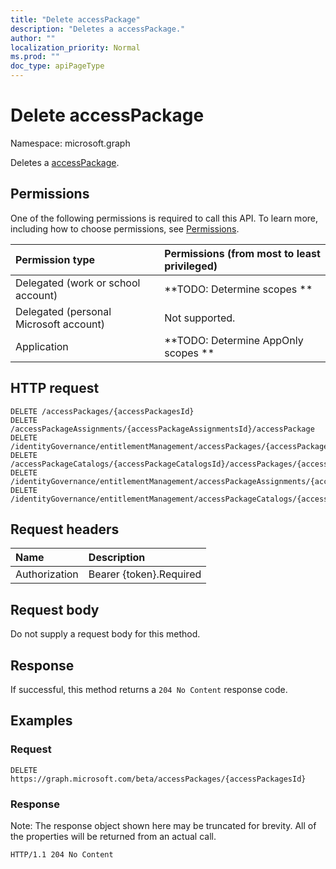 ```yaml
---
title: "Delete accessPackage"
description: "Deletes a accessPackage."
author: ""
localization_priority: Normal
ms.prod: ""
doc_type: apiPageType
---
```


# Delete accessPackage

Namespace: microsoft.graph

Deletes a [accessPackage](../resources/accesspackage.md).

## Permissions
One of the following permissions is required to call this API. To learn more, including how to choose permissions, see [Permissions](/concepts/permissions-reference.md).

|Permission type|Permissions (from most to least privileged)|
|:---|:---|
|Delegated (work or school account)|**TODO: Determine scopes **|
|Delegated (personal Microsoft account)|Not supported.|
|Application|**TODO: Determine AppOnly scopes **|

## HTTP request
<!-- {
  "blockType": "ignored"
}
-->
``` http
DELETE /accessPackages/{accessPackagesId}
DELETE /accessPackageAssignments/{accessPackageAssignmentsId}/accessPackage
DELETE /identityGovernance/entitlementManagement/accessPackages/{accessPackageId}
DELETE /accessPackageCatalogs/{accessPackageCatalogsId}/accessPackages/{accessPackageId}
DELETE /identityGovernance/entitlementManagement/accessPackageAssignments/{accessPackageAssignmentId}/accessPackage
DELETE /identityGovernance/entitlementManagement/accessPackageCatalogs/{accessPackageCatalogId}/accessPackages/{accessPackageId}
```

## Request headers
|Name|Description|
|:---|:---|
|Authorization|Bearer {token}.Required|

## Request body
Do not supply a request body for this method.

## Response
If successful, this method returns a `204 No Content` response code.

## Examples

### Request
<!-- {
  "blockType": "request",
  "name": "delete_accesspackage"
}
-->
``` http
DELETE https://graph.microsoft.com/beta/accessPackages/{accessPackagesId}
```

### Response
Note: The response object shown here may be truncated for brevity. All of the properties will be returned from an actual call.
<!-- {
  "blockType": "response",
  "truncated": true
}
-->
``` http
HTTP/1.1 204 No Content
```

